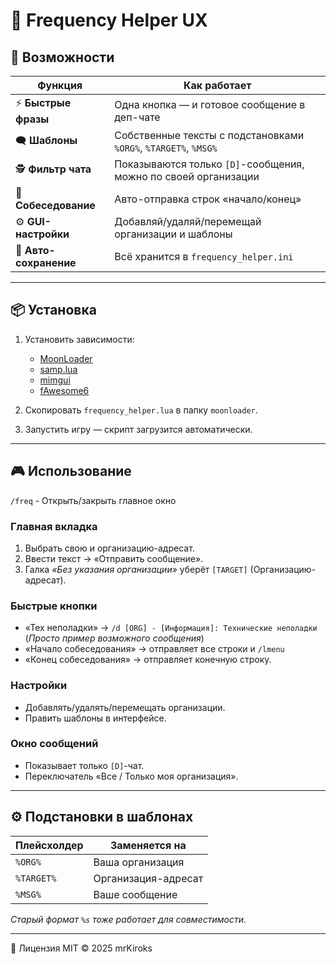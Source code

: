 # 📡 Frequency Helper UX 


## 🚀 Возможности
| Функция | Как работает |
|---------|--------------|
| ⚡ **Быстрые фразы** | Одна кнопка — и готовое сообщение в деп-чате |
| 🗨️ **Шаблоны** | Собственные тексты с подстановками `%ORG%`, `%TARGET%`, `%MSG%` |
| 🕵️ **Фильтр чата** | Показываются только `[D]`-сообщения, можно по своей организации |
| 📝 **Собеседование** | Авто-отправка строк «начало/конец» |
| ⚙️ **GUI-настройки** | Добавляй/удаляй/перемещай организации и шаблоны |
| 💾 **Авто-сохранение** | Всё хранится в `frequency_helper.ini` |

---

## 📦 Установка
1. Установить зависимости:
   - [MoonLoader](https://www.blast.hk/threads/13305/)
   - [samp.lua](https://www.blast.hk/threads/14624/)
   - [mimgui](https://www.blast.hk/threads/66959/)
   - [fAwesome6](https://www.blast.hk/threads/111224/)

2. Скопировать `frequency_helper.lua` в папку `moonloader`.

3. Запустить игру — скрипт загрузится автоматически.

---

## 🎮 Использование
`/freq` - Открыть/закрыть главное окно 

### Главная вкладка
1. Выбрать свою и организацию-адресат.
2. Ввести текст → «Отправить сообщение».
3. Галка *«Без указания организации»* уберёт `[TARGET]` (Организацию-адресат).

### Быстрые кнопки
- «Тех неполадки» → `/d [ORG] - [Информация]: Технические неполадки` (_Просто пример возможного сообщения_)
- «Начало собеседования» → отправляет все строки и `/lmenu`
- «Конец собеседования» → отправляет конечную строку.
### Настройки
- Добавлять/удалять/перемещать организации.
- Править шаблоны в интерфейсе.
  
### Окно сообщений
- Показывает только `[D]`-чат.
- Переключатель «Все / Только моя организация».
  
---

## ⚙️ Подстановки в шаблонах
| Плейсхолдер | Заменяется на |
|-------------|---------------|
| `%ORG%`     | Ваша организация |
| `%TARGET%`  | Организация-адресат |
| `%MSG%`     | Ваше сообщение |

*Старый формат `%s` тоже работает для совместимости.*

---

📜 Лицензия
MIT © 2025 mrKiroks

